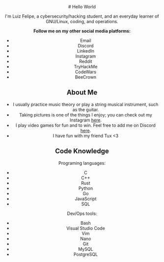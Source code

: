 <center>
# Hello World

I'm Luiz Felipe, a cybersecurity/hacking student, and an everyday learner of GNU/Linux, coding, and operations.

**Follow me on my other social media platforms:**
- Email
- Discord
- LinkedIn
- Instagram
- Reddit
- TryHackMe
- CodeWars
- BeeCrown

## About Me
- I usually practice music theory or play a string musical instrument, such as the guitar.
- Taking pictures is one of the things I enjoy; you can check out my Instagram [here](link).
- I play video games for fun and to win. Feel free to add me on Discord [here](link).
- I have fun with my friend Tux <3

## Code Knowledge
Programing languages:
- C
- C++
- Rust
- Python
- Go
- JavaScript
- SQL

Dev/Ops tools:
- Bash
- Visual Studio Code
- Vim
- Nano
- Git
- MySQL
- PostgreSQL

</center>
